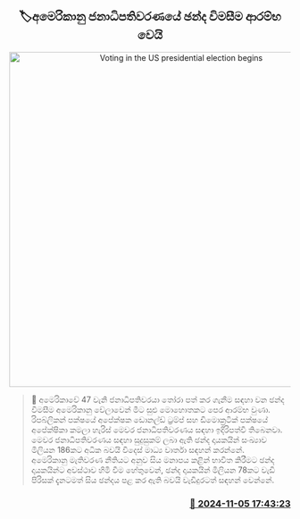 <p align='center'><b><h2 align='center' title='Voting in the US presidential election begins'>🏷අමෙරිකානු ජනාධිපතිවරණයේ ඡන්ද විමසීම ආරම්භ වෙයි</h2></b></p>
<p align='center'><img src='https://helakuru.sgp1.cdn.digitaloceanspaces.com/esana/images/lib/us-election.jpg' width='600' alt='Voting in the US presidential election begins'></p>

>📝 අමෙරිකාවේ 47 වැනි ජනාධිපතිවරයා තෝරා පත් කර ගැනීම සඳහා වන ඡන්ද විමසීම අමෙරිකානු වේලාවෙන් මීට සුළු මොහොතකට පෙර ආරම්භ වුණා.<br>රිපබ්ලිකන් පක්ෂයේ අපේක්ෂක ඩොනල්ඩ් ට්‍රම්ප් සහ ඩිමොක්‍රටික් පක්ෂයේ අපේක්ෂිකා කමලා හැරිස් මෙවර ජනාධිපතිවරණය සඳහා ඉදිරිපත්වී තිබෙනවා.<br>මෙවර ජනාධිපතිවරණය සඳහා සුදුසුකම් ලබා ඇති ඡන්ද දායකයින් සංඛ්‍යාව මිලියන 186කට අධික බවයි විදෙස් මාධ්‍ය වාර්තා සඳහන් කරන්නේ.<br>අමෙරිකානු මැතිවරණ නීතියට අනුව සිය මනාපය කළින් භාවිත කිරීමට ඡන්ද දායකයින්ට අවස්ථාව හිමි වීම හේතුවෙන්, ඡන්ද දායකයින් මිලියන 78කට වැඩි පිරිසක් දැනටමත් සිය ඡන්දය පළ කර ඇති බවයි වැඩිදුරටත් සඳහන් වෙන්නේ.<br>

<h3 align='right'><a href='https://www.helakuru.lk/esana/p/104781/'>📅 2024-11-05 17:43:23</a></h3>
